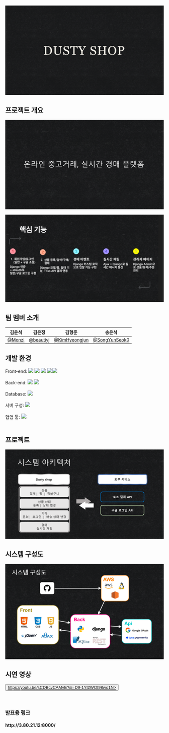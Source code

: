 ![슬라이드1](ppt/슬라이드1.PNG)

## 프로젝트 개요
![슬라이드2](ppt/슬라이드2.PNG)

![슬라이드3](ppt/슬라이드3.png)

## 팀 멤버 소개

| **김윤석** | **김윤정** | **김형준** | **송윤석** |
| :------: | :------: | :------: | :------: |
|[ @Monzi](https://github.com/Dusty-Miller)|[ @beautiyj](https://github.com/beautiyj)|[ @KimHyeongjun](https://github.com/Ayewww)|[ @SongYunSeok0](https://github.com/SongYunSeok0/SongYunSeok0.github.io)|


## 개발 환경

Front-end:
<img src="https://img.shields.io/badge/HTML5-E34F26?style=flat&logo=html5&logoColor=white"/> <img src="https://img.shields.io/badge/CSS3-1572B6?style=flat&logo=css3&logoColor=white"/> <img src="https://img.shields.io/badge/JavaScript-F7DF1E?style=flat&logo=javascript&logoColor=black"/> <img src="https://img.shields.io/badge/AJAX-0078D7?style=flat&logo=javascript&logoColor=white"/><img src="https://img.shields.io/badge/AJAX-0078D7?style=flat&logo=javascript&logoColor=white"/><br><br>
Back-end:
<img src="https://img.shields.io/badge/Django-092E20?style=flat&logo=django&logoColor=white"/> <img src="https://img.shields.io/badge/Django REST framework-red?style=flat&logo=django&logoColor=white"/> <br><br>
Database:
<img src="https://img.shields.io/badge/SQLite3-003B57?style=flat&logo=sqlite&logoColor=white"/> <br><br>
서버 구성:
<img src="https://img.shields.io/badge/AWS 개발 서버-232F3E?style=flat&logo=amazonaws&logoColor=white"/><br><br>
협업 툴:
<img src="https://img.shields.io/badge/GitHub-1c8139?style=flat&logo=github&logoColor=white"/><br><br>





## 프로젝트 

![슬라이드4](ppt/슬라이드4.PNG)

## 시스템 구성도
![슬라이드5](ppt/슬라이드5.png)




## 시연 영상

<button>https://youtu.be/sCDBcvCAMvE?si=D9-1Yl2WOt98wo1N></a></button>
<br><br><br>

### 발표용 링크
<h4>http://3.80.21.12:8000/</h4>
